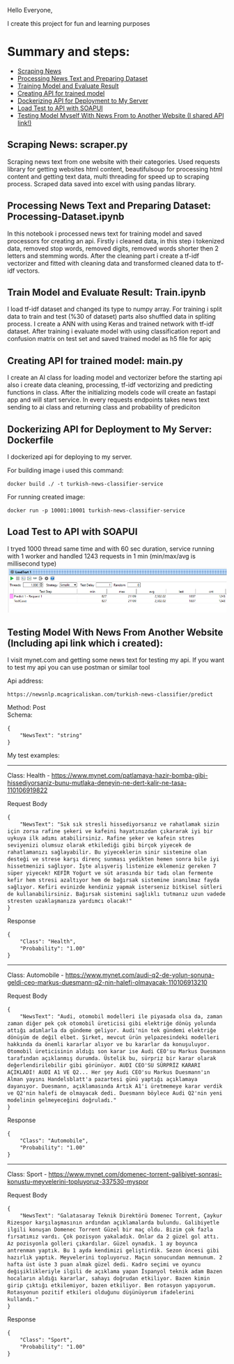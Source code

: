 Hello Everyone,

I create this project for fun and learning purposes

# Summary and steps: 

- [Scraping News](#scraping-news-scraperpy)
- [Processing News Text and Preparing Dataset](#processing-news-text-and-preparing-dataset-processing-datasetipynb)
- [Training Model and Evaluate Result](#train-model-and-evaluate-result-trainipynb)
- [Creating API for trained model](#creating-api-for-trained-model-mainpy)
- [Dockerizing API for Deployment to My Server](#dockerizing-api-for-deployment-to-my-server-dockerfile)
- [Load Test to API with SOAPUI](#load-test-to-api-with-soapui)
- [Testing Model Myself With News From to Another Website (I shared API link!)](#testing-model-with-news-from-another-website-including-api-link-which-i-created)

## Scraping News: scraper.py
Scraping news text from one website with their categories. Used requests library for getting websites html content, beautifulsoup for processing html content and getting text data, multi threading for speed up to scraping process. Scraped data saved into excel with using pandas library.
## Processing News Text and Preparing Dataset: Processing-Dataset.ipynb
In this notebook i processed news text for training model and saved processors for creating an api. Firstly i cleaned data, in this step i tokenized data, removed stop words, removed digits, removed words shorter then 2 letters and stemming words. After the cleaning part i create a tf-idf vectorizer and fitted with cleaning data and transformed cleaned data to tf-idf vectors.
## Train Model and Evaluate Result: Train.ipynb
I load tf-idf dataset and changed its type to numpy array. For training i split data to train and test (%30 of dataset) parts also shuffled data in spliting process.
I create a ANN with using Keras and trained network with tf-idf dataset. After training i evaluate model with using classification report and confusion matrix on test set and saved trained model as h5 file for apiç
## Creating API for trained model: main.py
I create an AI class for loading model and vectorizer before the starting api also i create data cleaning, processing, tf-idf vectorizing and predicting functions in class.
After the initializing models code will create an fastapi app and will start service. In every requests endpoints takes news text sending to ai class and returning class and probability of prediciton 
## Dockerizing API for Deployment to My Server: Dockerfile
I dockerized api for deploying to my server. 

For building image i used this command:
```
docker build ./ -t turkish-news-classifier-service
```

For running created image: 
```
docker run -p 10001:10001 turkish-news-classifier-service
```

## Load Test to API with SOAPUI
I tryed 1000 thread same time and with 60 sec duration, service running with 1 worker and handled 1243 requests in 1 min (min/max/avg is millisecond type)
![Load Test](https://github.com/mcagricaliskan/turkish-news-classification/blob/master/README/Screenshot%202022-02-27%20233123.png?raw=true)

## Testing Model With News From Another Website (Including api link which i created):

I visit mynet.com and getting some news text for testing my api.
If you want to test my api you can use postman or similar tool

Api address: 
```
https://newsnlp.mcagricaliskan.com/turkish-news-classifier/predict
```
Method: Post </br>
Schema: 
```
{
    "NewsText": "string"
}
```

My test examples:

------
Class: Health - https://www.mynet.com/patlamaya-hazir-bomba-gibi-hissediyorsaniz-bunu-mutlaka-deneyin-ne-dert-kalir-ne-tasa-110106919822 

Request Body
```
{
	"NewsText": "Sık sık stresli hissediyorsanız ve rahatlamak sizin için zorsa rafine şekeri ve kafeini hayatınızdan çıkararak iyi bir uykuya ilk adımı atabilirsiniz. Rafine şeker ve kafein stres seviyenizi olumsuz olarak etkilediği gibi birçok yiyecek de rahatlamanızı sağlayabilir. Bu yiyeceklerin sinir sistemine olan desteği ve strese karşı direnç sunması yedikten hemen sonra bile iyi hissetmenizi sağlıyor. İşte alışveriş listenize eklemeniz gereken 7 süper yiyecek! KEFİR Yoğurt ve süt arasında bir tadı olan fermente kefir hem stresi azaltıyor hem de bağırsak sistemine inanılmaz fayda sağlıyor. Kefiri evinizde kendiniz yapmak isterseniz bitkisel sütleri de kullanabilirsiniz. Bağırsak sistemini sağlıklı tutmanız uzun vadede stresten uzaklaşmanıza yardımcı olacak!"
}
```
Response
```
{
    "Class": "Health",
    "Probability": "1.00"
}
```
------

Class: Automobile - https://www.mynet.com/audi-q2-de-yolun-sonuna-geldi-ceo-markus-duesmann-q2-nin-halefi-olmayacak-110106913210

Request Body
```
{
    "NewsText": "Audi, otomobil modelleri ile piyasada olsa da, zaman zaman diğer pek çok otomobil üreticisi gibi elektriğe dönüş yolunda attığı adımlarla da gündeme geliyor. Audi'nin tek gündemi elektriğe dönüşüm de değil elbet. Şirket, mevcut ürün yelpazesindeki modelleri hakkında da önemli kararlar alıyor ve bu kararlar da konuşuluyor. Otomobil üreticisinin aldığı son karar ise Audi CEO'su Markus Duesmann tarafından açıklanmış durumda. Üstelik bu, sürpriz bir karar olarak değerlendirilebilir gibi görünüyor. AUDI CEO'SU SÜRPRİZ KARARI AÇIKLADI! AUDI A1 VE Q2... Her şey Audi CEO'su Markus Duesmann'ın Alman yayını Handelsblatt'a pazartesi günü yaptığı açıklamaya dayanıyor. Duesmann, açıklamasında Artık A1'i üretmemeye karar verdik ve Q2'nin halefi de olmayacak dedi. Duesmann böylece Audi Q2'nin yeni modelinin gelmeyeceğini doğruladı."
}
```
Response
```
{
    "Class": "Automobile",
    "Probability": "1.00"
}
```
------

Class: Sport - https://www.mynet.com/domenec-torrent-galibiyet-sonrasi-konustu-meyvelerini-topluyoruz-337530-myspor

Request Body
```
{
    "NewsText": "Galatasaray Teknik Direktörü Domenec Torrent, Çaykur Rizespor karşılaşmasının ardından açıklamalarda bulundu. Galibiyetle ilgili konuşan Domenec Torrent Güzel bir maç oldu. Bizim çok fazla fırsatımız vardı. Çok pozisyon yakaladık. Onlar da 2 güzel gol attı. Az pozisyonla golleri çıkardılar. Güzel oynadık. 1 ay boyunca antrenman yaptık. Bu 1 ayda kendimizi geliştirdik. Sezon öncesi gibi hazırlık yaptık. Meyvelerini topluyoruz. Maçın sonucundan memnunum. 2 hafta üst üste 3 puan almak güzel dedi. Kadro seçimi ve oyuncu değişiklikleriyle ilgili de açıklama yapan İspanyol teknik adam Bazen hocaların aldığı kararlar, sahayı doğrudan etkiliyor. Bazen kimin girip çıktığı etkilemiyor, bazen etkiliyor. Ben rotasyon yapıyorum. Rotasyonun pozitif etkileri olduğunu düşünüyorum ifadelerini kullandı."
}
```
Response
```
{
    "Class": "Sport",
    "Probability": "1.00"
}
```